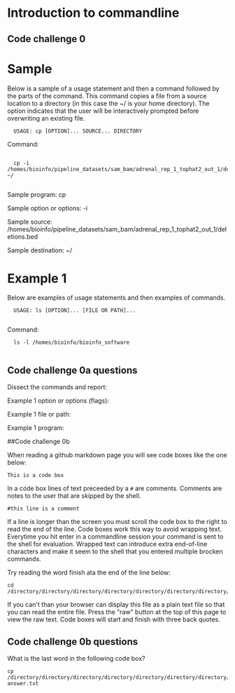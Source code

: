 Introduction to commandline
===========================

## Code challenge 0

# Sample

Below is a sample of a usage statement and then a command followed by the parts of the command. This command copies a file from a source location to a directory (in this case the ~/ is your home directory). The option indicates that the user will be interactively prompted before overwriting an existing file.

```
  USAGE: cp [OPTION]... SOURCE... DIRECTORY
```
  
Command:

```

  cp -i /homes/bioinfo/pipeline_datasets/sam_bam/adrenal_rep_1_tophat2_out_1/deletions.bed ~/
  
```
  
Sample program: cp

Sample option or options: -i

Sample source: /homes/bioinfo/pipeline_datasets/sam_bam/adrenal_rep_1_tophat2_out_1/deletions.bed

Sample destination: ~/

# Example 1

Below are examples of usage statements and then examples of commands. 

```
  USAGE: ls [OPTION]... [FILE OR PATH]...
  
```

Command:

```
  ls -l /homes/bioinfo/bioinfo_software
  
```
  
## Code challenge 0a questions

Dissect the commands and report:


Example 1 option or options (flags):

Example 1 file or path:

Example 1 program:

##Code challenge 0b

When reading a github markdown page you will see code boxes like the one below:

```
This is a code box
```
In a code box lines of text preceeded by a `#` are comments. Comments are notes to the user that are skipped by the shell. 

```
#this line is a comment
```

If a line is longer than the screen you must scroll the code box to the right to read the end of the line. Code boxes work this way to avoid wrapping text. Everytime you hit enter in a commandline session your command is sent to the shell for evaluation. Wrapped text can introduce extra end-of-line characters and make it seem to the shell that you entered multiple brocken commands.

Try reading the word finish ata the end of the line below:

```
cd /directory/directory/directory/directory/directory/directory/directory/directory/directory/directory/directory/directory/directory/directory/directory/directory/directory/directory/directory/directory/directory/finish
```

If you can't than your browser can display this file as a plain text file so that you can read the entire file. Press the "raw" button at the top of this page to view the raw text. Code boxes will start and finish with three back quotes.

## Code challenge 0b questions

What is the last word in the following code box?


```
cp /directory/directory/directory/directory/directory/directory/directory/directory/directory/directory/directory/directory/directory/directory/directory/directory/directory/directory/directory/directory/directory/finish/test.txt answer.txt
```


